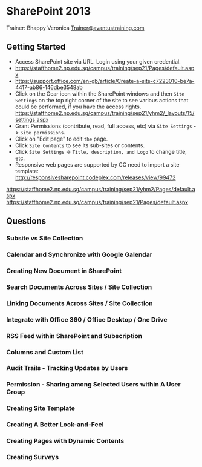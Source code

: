 # SharePoint 2013

Trainer: Bhappy Veronica <Trainer@avantustraining.com>

## Getting Started

* Access SharePoint site via URL. Login using your given credential.
* https://staffhome2.np.edu.sg/campus/training/sep21/Pages/default.aspx
* https://support.office.com/en-gb/article/Create-a-site-c7223010-be7a-4417-ab86-146dbe3548ab
* Click on the Gear icon within the SharePoint windows and then ```Site Settings``` on the top right corner of the site to see various actions that could be performed, if you have the access rights.
  https://staffhome2.np.edu.sg/campus/training/sep21/yhm2/_layouts/15/settings.aspx
* Grant Permissions (contribute, read, full access, etc) via ```Site Settings``` -> ```Site permissions```.
* Click on "Edit page" to edit ```the``` page.
* Click ```Site Contents``` to see its sub-sites or contents.
* Click ```Site Settings``` -> ```Title, description, and Logo``` to change title, etc.
* Responsive web pages are supported by CC need to import a site template:
  http://responsivesharepoint.codeplex.com/releases/view/99472


https://staffhome2.np.edu.sg/campus/training/sep21/yhm2/Pages/default.aspx
https://staffhome2.np.edu.sg/campus/training/sep21/Pages/default.aspx

## Questions

### Subsite vs Site Collection

### Calendar and Synchronize with Google Galendar

### Creating New Document in SharePoint

### Search Documents Across Sites / Site Collection

### Linking Documents Across Sites / Site Collection

### Integrate with Office 360 / Office Desktop / One Drive

### RSS Feed within SharePoint and Subscription

### Columns and Custom List

### Audit Trails - Tracking Updates by Users

### Permission - Sharing among Selected Users within A User Group

### Creating Site Template

### Creating A Better Look-and-Feel

### Creating Pages with Dynamic Contents

### Creating Surveys


